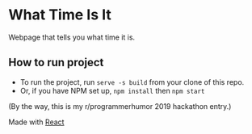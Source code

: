 # What Time Is It
Webpage that tells you what time it is.

## How to run project
* To run the project, run `serve -s build` from your clone of this repo.
* Or, if you have NPM set up, `npm install` then `npm start` 

(By the way, this is my r/programmerhumor 2019 hackathon entry.)

Made with [React](https://reactjs.org/)
